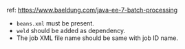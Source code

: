 ref: https://www.baeldung.com/java-ee-7-batch-processing

- `beans.xml` must be present.
- `weld` should be added as dependency.
- The job XML file name should be same with job ID name.